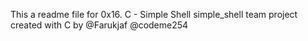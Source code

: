 This a readme file for 0x16. C - Simple Shell
simple_shell team project created with C
by
@Farukjaf
@codeme254

